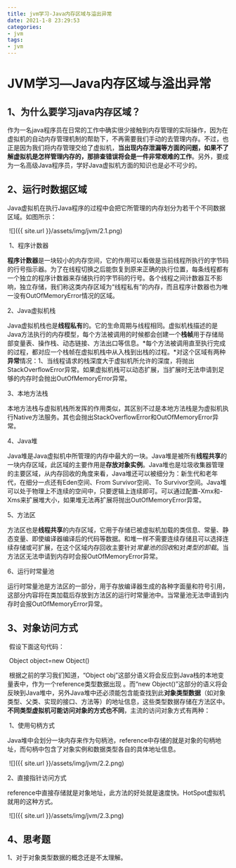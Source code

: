 ```yaml
---
title: jvm学习-Java内存区域与溢出异常
date: 2021-1-8 23:29:53
categories:
- jvm
tags:
- jvm
---
```


# JVM学习—Java内存区域与溢出异常

## 1、为什么要学习java内存区域？

​         作为一名java程序员在日常的工作中确实很少接触到内存管理的实际操作，因为在虚拟机的自动内存管理机制的帮助下，不再需要我们手动的去管理内存。不过，也正是因为我们将内存管理交给了虚拟机，**当出现内存泄漏等方面的问题，如果不了解虚拟机是怎样管理内存的，那排查错误将会是一件非常艰难的工作**。另外，要成为一名高级Java程序员，学好Java虚拟机方面的知识也是必不可少的。

## 2、运行时数据区域

​        Java虚拟机在执行Java程序的过程中会把它所管理的内存划分为若干个不同数据区域。如图所示：

​            ![]({{ site.url }}/assets/img/jvm/2.1.png)


​	 1、程序计数器

​           **程序计数器**是一块较小的内存空间，它的作用可以看做是当前线程所执行的字节码的行号指示器。为了在线程切换之后能恢复到原来正确的执行位置，每条线程都有一个独立的程序计数器来存储执行的字节码的行号。各个线程之间计数器互不影响，独立存储，我们称这类内存区域为“线程私有”的内存，而且程序计数器也为唯一没有OutOfMemoryError情况的区域。

   2、Java虚拟机栈

​         Java虚拟机栈也是**线程私有**的。它的生命周期与线程相同。虚拟机栈描述的是Java方法执行的内存模型，每个方法被调用的时候都会创建一个**栈帧**用于存储局部变量表、操作栈、动态链接、方法出口等信息。*每个方法被调用直至执行完成的过程，都对应一个栈帧在虚拟机栈中从入栈到出栈的过程。*对这个区域有两种**异常**情况：1、当线程请求的栈深度大于虚拟机所允许的深度，将抛出StackOverflowError异常。如果虚拟机栈可以动态扩展，当扩展时无法申请到足够的内存时会抛出OutOfMemoryError异常。

3、本地方法栈

​      本地方法栈与虚拟机栈所发挥的作用类似，其区别不过是本地方法栈是为虚拟机执行Native方法服务。其也会抛出StackOverflowError和OutOfMemoryError异常。

4、Java堆

​     Java堆是Java虚拟机中所管理的内存中最大的一块。Java堆是被所有**线程共享**的一块内存区域，此区域的主要作用是**存放对象实例**。Java堆也是垃圾收集器管理的主要区域，从内存回收的角度来看，Java堆还可以被细分为：新生代和老年代，在细分一点还有Eden空间、From Survivor空间、To Survivor空间。Java堆可以处于物理上不连续的空间中，只要逻辑上连续即可。可以通过配置-Xmx和-Xms来扩展堆大小，如果堆无法再扩展将抛出OutOfMemoryError异常。

5、方法区

​    方法区也是**线程共享**的内存区域，它用于存储已被虚拟机加载的类信息、常量、静态变量、即使编译器编译后的代码等数据。和堆一样不需要连续存储且可以选择连续存储或可扩展，在这个区域内存回收主要针对*常量池的回收*和对*类型的卸载*。当方法区无法申请到内存时会报OutOfMemoryError异常。

6、运行时常量池

​     运行时常量池是方法区的一部分，用于存放编译器生成的各种字面量和符号引用，这部分内容将在类加载后存放到方法区的运行时常量池中。当常量池无法申请到内存时会报OutOfMemoryError异常。

## 3、对象访问方式

​     假设下面这句代码：

​                 Object object=new Object()

​        根据之前的学习我们知道，“Object obj”这部分语义将会反应到Java栈的本地变量表中，作为一个reference类型数据出现 。而“new Object()”这部分的语义将会反映到Java堆中，另外Java堆中还必须能包含能查找到此**对象类型数据**（如对象类型、父类、实现的接口、方法等）的地址信息，这些类型数据存储在方法区中。**不同类型虚拟机可能访问对象的方式也不同**，主流的访问对象方式有两种：

​     1、使用句柄方式

​                Java堆中会划分一块内存来作为句柄池，reference中存储的就是对象的句柄地址，而句柄中包含了对象实例和数据类型各自的具体地址信息。

​             ![]({{ site.url }}/assets/img/jvm/2.2.png)


 2、直接指针访问方式

​              reference中直接存储就是对象地址，此方法的好处就是速度快。HotSpot虚拟机就用的这种方式。

​            ![]({{ site.url }}/assets/img/jvm/2.3.png)


## 4、思考题

1、对于对象类型数据的概念还是不太理解。



